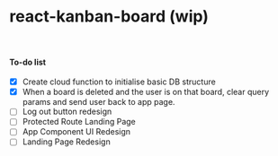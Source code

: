 # react-kanban-board (wip)

<br>

#### To-do list

- [x] Create cloud function to initialise basic DB structure
- [x] When a board is deleted and the user is on that board, clear query params and send user back to app page.
- [ ] Log out button redesign
- [ ] Protected Route Landing Page
- [ ] App Component UI Redesign
- [ ] Landing Page Redesign
